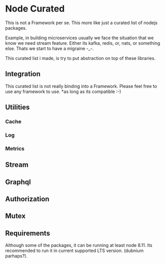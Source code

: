 # Node Curated

This is not a Framework per se. This more like just a curated list of nodejs packages.

Example, in building microservices usually we face the situation that we know we need stream feature.
Either its kafka, redis, or, nats, or something else. Thats we start to have a migraine \-\_\-.

This curated list i made, is try to put abstraction on top of these libraries.

## Integration

This curated list is not really binding into a Framework.
Please feel free to use any framework to use. \*as long as its compatible :-)

## Utilities

### Cache

### Log

### Metrics


## Stream


## Graphql


## Authorization


## Mutex


## Requirements

Although some of the packages, it can be running at least node 8.11. Its recommended to run it in current supported LTS version. (dubnium parhaps?).
